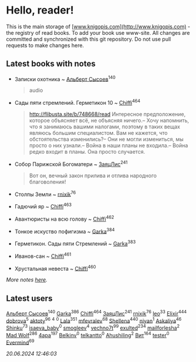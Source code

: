 # Hello, reader!
This is the main storage of [www.knigopis.com](http://www.knigopis.com) - the registry of read books.
To add your book use www-site. All changes are committed and synchronized with this git repository.
Do not use pull requests to make changes here.


## Latest books with notes
* Записки охотника ~ [Альберт Сысоев](users/474/47446642-vkontakte)<sup>140</sup>
    > audio

* Сады пяти стремлений. Герметикон 10 ~ [Chiffi](users/105/105831994080785626680-google)<sup>464</sup>
    > http://flibusta.site/b/748668/read
    > Интересное предположение, которое объясняет всё, не объясняя ничего.– Хочу напомнить, что я занимаюсь вашими налогами, поэтому в таких вещах являюсь большим специалистом.
    > Вам не кажется, что обстоятельства изменились?– Они не могли измениться, мы просто о них узнали.– Война в наши планы не входила.– Война редко входит в планы. Она просто случается.

* Собор Парижской Богоматери ~ [ЗаяцЛис](users/112/112388384595246311466-google)<sup>241</sup>
    > Вот он, вечный закон прилива и отлива народного благоволения!

* Столпы Земли ~ [rnixik](users/116/116191270391964650818-google)<sup>76</sup>

* Гадючий яр ~ [Chiffi](users/105/105831994080785626680-google)<sup>463</sup>

* Авантюристы на всю голову ~ [Chiffi](users/105/105831994080785626680-google)<sup>462</sup>

* Тонкое искуство пофигизма ~ [Garka](users/115/115753719718250012620-google)<sup>384</sup>

* Герметикон. Сады пяти Стремлений ~ [Garka](users/115/115753719718250012620-google)<sup>383</sup>

* Иванов-сан ~ [Chiffi](users/105/105831994080785626680-google)<sup>461</sup>

* Хрустальная невеста ~ [Chiffi](users/105/105831994080785626680-google)<sup>460</sup>


_More notes [here](latest_books_with_notes.md)._


## Latest users
[Альберт Сысоев](users/474/47446642-vkontakte)<sup>140</sup> 
[Garka](users/115/115753719718250012620-google)<sup>386</sup> 
[Chiffi](users/105/105831994080785626680-google)<sup>464</sup> 
[ЗаяцЛис](users/112/112388384595246311466-google)<sup>241</sup> 
[rnixik](users/116/116191270391964650818-google)<sup>76</sup> 
[leo](users/106/106915386474260202605-google)<sup>33</sup> 
[Elixir](users/115/115826717712507836033-google)<sup>444</sup> 
[dobrova](users/606/6069210-vkontakte)<sup>5</sup> 
[aktoty](users/275/275766107-vkontakte)<sup>96</sup> 
[](users/115/115095777313809768381-google)<sup>4</sup> 
[](users/358/358594589-vkontakte)<sup>0</sup> 
[Lala](users/761/76187635-vkontakte)<sup>351</sup> 
[mfevralev](users/140/140966150-vkontakte)<sup>68</sup> 
[Shellena](users/134/13413591548892934957-mailru)<sup>440</sup> 
[niyan](users/110/110517883439678622021-google)<sup>1</sup> 
[Askaliya](users/326/326783541-vkontakte)<sup>46</sup> 
[Shinku](users/109/109176126475581739292-google)<sup>73</sup> 
[isaeva_baby](users/109/109089966297718972425-google)<sup>0</sup> 
[smogleev](users/267/267805152-yandex)<sup>4</sup> 
[vechno7t](users/102/102483077884312127500-google)<sup>99</sup> 
[exulted](users/100/100599204551896265722-google)<sup>234</sup> 
[mailforlesha](users/836/836484549-yandex)<sup>2</sup> 
[Mad Wolf](users/947/94738840-vkontakte)<sup>286</sup> 
[4apa](users/117/117392596378069249667-google)<sup>197</sup> 
[Belkinv](users/117/117655821011958723100-google)<sup>0</sup> 
[telkantto](users/105/105132765868492364316-google)<sup>0</sup> 
[Ahushiling](users/116/116407812532669338806-google)<sup>2</sup> 
[Вит](users/300/300273923-vkontakte)<sup>164</sup> 
[tester](users/116/116424012935321035501-google)<sup>0</sup> 
[Evermind](users/302/302928912-vkontakte)<sup>69</sup> 


_20.06.2024 12:46:03_
